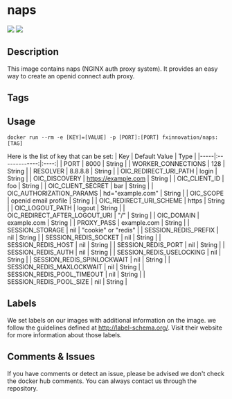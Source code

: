 # naps
[![](https://images.microbadger.com/badges/version/fxinnovation/naps.svg)](https://microbadger.com/images/fxinnovation/naps "Get your own version badge on microbadger.com") [![](https://images.microbadger.com/badges/image/fxinnovation/naps.svg)](https://microbadger.com/images/fxinnovation/naps "Get your own image badge on microbadger.com")
## Description
This image contains naps (NGINX auth proxy system). It provides an easy way to create an openid connect auth proxy.

## Tags

## Usage
```docker run --rm -e [KEY]=[VALUE] -p [PORT]:[PORT] fxinnovation/naps:[TAG]```

Here is the list of key that can be set:
| Key | Default Value | Type |
|-----|:-------------:|:----:|
| PORT | 8000 | String |
| WORKER_CONNECTIONS | 128 | String |
| RESOLVER | 8.8.8.8 | String |
| OIC_REDIRECT_URI_PATH | login | String |
| OIC_DISCOVERY | https://example.com | String |
| OIC_CLIENT_ID | foo | String |
| OIC_CLIENT_SECRET | bar | String |
| OIC_AUTHORIZATION_PARAMS | hd=\"example.com\" | String |
| OIC_SCOPE | openid email profile | String |
| OIC_REDIRECT_URI_SCHEME | https | String |
| OIC_LOGOUT_PATH | logout | String |
| OIC_REDIRECT_AFTER_LOGOUT_URI | "/" | String |
| OIC_DOMAIN | example.com | String |
| PROXY_PASS | example.com | String |
| SESSION_STORAGE | nil | "cookie" or "redis" |
| SESSION_REDIS_PREFIX | nil | String |
| SESSION_REDIS_SOCKET | nil | String |
| SESSION_REDIS_HOST | nil | String |
| SESSION_REDIS_PORT | nil | String |
| SESSION_REDIS_AUTH | nil | String |
| SESSION_REDIS_USELOCKING | nil | String |
| SESSION_REDIS_SPINLOCKWAIT | nil | String |
| SESSION_REDIS_MAXLOCKWAIT | nil | String |
| SESSION_REDIS_POOL_TIMEOUT | nil | String |
| SESSION_REDIS_POOL_SIZE | nil | String |

## Labels
We set labels on our images with additional information on the image. we follow the guidelines defined at http://label-schema.org/. Visit their website for more information about those labels.

## Comments & Issues
If you have comments or detect an issue, please be advised we don't check the docker hub comments. You can always contact us through the repository.
